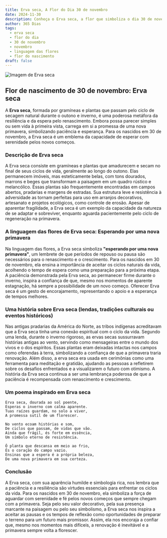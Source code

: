 ```yaml
---
title: Erva seca, A Flor do Dia 30 de novembro
date: 2024-11-30
description: Conheça o Erva seca, a flor que simboliza o dia 30 de novembro e seu significado 'Esperando por uma nova primavera'. Explore a beleza e o simbolismo desta flor encantadora.
author: 365 Dias
tags:
  - erva seca
  - flor do dia
  - 30 de novembro
  - novembro
  - linguagem das flores
  - flor do nascimento
draft: false
---
```


![Imagem de Erva seca](https://cdn.pixabay.com/photo/2015/12/11/11/01/leaves-1087952_1280.jpg#center)


## Flor de nascimento de 30 de novembro: Erva seca

A **Erva seca**, formada por gramíneas e plantas que passam pelo ciclo de secagem natural durante o outono e inverno, é uma poderosa metáfora da resiliência e da espera pelo renascimento. Embora possa parecer simples ou sem vida à primeira vista, carrega em si a promessa de uma nova primavera, simbolizando paciência e esperança. Para os nascidos em 30 de novembro, a Erva seca é um emblema da capacidade de esperar com serenidade pelos novos começos.

### Descrição de Erva seca

A Erva seca consiste em gramíneas e plantas que amadurecem e secam no final de seus ciclos de vida, geralmente ao longo do outono. Elas permanecem imóveis, mas esteticamente belas, com tons dourados, marrons e beges que transformam a paisagem em um quadro rústico e melancólico. Essas plantas são frequentemente encontradas em campos abertos, pradarias e margens de estradas. Sua estrutura leve e resistência à adversidade as tornam perfeitas para uso em arranjos decorativos, artesanato e projetos ecológicos, como controle de erosão. Apesar de aparentar fragilidade, a Erva seca é um exemplo da capacidade da natureza de se adaptar e sobreviver, enquanto aguarda pacientemente pelo ciclo de regeneração na primavera.

### A linguagem das flores de Erva seca: Esperando por uma nova primavera

Na linguagem das flores, a Erva seca simboliza **"esperando por uma nova primavera"**, um lembrete de que períodos de repouso ou pausa são necessários para o renascimento e o crescimento. Para os nascidos em 30 de novembro, ela ensina a importância de aceitar os ciclos naturais da vida, acolhendo o tempo de espera como uma preparação para a próxima etapa. A paciência demonstrada pela Erva seca, ao permanecer firme durante o inverno, inspira a confiança de que, mesmo nos momentos de aparente estagnação, há sempre a possibilidade de um novo começo. Oferecer Erva seca é um gesto de encorajamento, representando o apoio e a esperança de tempos melhores.

### Uma história sobre Erva seca (lendas, tradições culturais ou eventos históricos)

Nas antigas pradarias da América do Norte, as tribos indígenas acreditavam que a Erva seca tinha uma conexão espiritual com o ciclo da vida. Segundo uma lenda, durante o inverno rigoroso, as ervas secas sussurravam histórias antigas ao vento, servindo como mensageiras entre o mundo dos vivos e o dos espíritos. Essas plantas eram deixadas intactas nos campos como oferendas à terra, simbolizando a confiança de que a primavera traria renovação. Além disso, a erva seca era usada em cerimônias como uma ferramenta para meditação e gratidão, ajudando as pessoas a refletirem sobre os desafios enfrentados e a visualizarem o futuro com otimismo. A história da Erva seca continua a ser uma lembrança poderosa de que a paciência é recompensada com renascimento e crescimento.

### Um poema inspirado em Erva seca

```
Erva seca, dourada ao sol poente,  
Esperas o inverno com calma aparente.  
Tuas raízes guardam, no solo a viver,  
A promessa sutil de um florescer.  

No vento ecoam histórias e som,  
De ciclos que passam, de vidas que vão.  
Ainda que frágil, és forte em essência,  
Um símbolo eterno de resistência.  

Ó planta que descansa em meio ao frio,  
És o coração do campo vazio.  
Ensinas que a espera é a própria beleza,  
De uma nova primavera em sua certeza.  
```

### Conclusão

A Erva seca, com sua aparência humilde e simbologia rica, nos lembra que a paciência e a resiliência são virtudes essenciais para enfrentar os ciclos da vida. Para os nascidos em 30 de novembro, ela simboliza a força de aguardar com serenidade e fé pelos novos começos que sempre chegam com a primavera. Seja pelo seu valor decorativo, pela sua presença marcante na paisagem ou pelo seu simbolismo, a Erva seca nos inspira a aceitar as pausas e os tempos de reflexão como oportunidades de preparar o terreno para um futuro mais promissor. Assim, ela nos encoraja a confiar que, mesmo nos momentos mais difíceis, a renovação é inevitável e a primavera sempre volta a florescer.